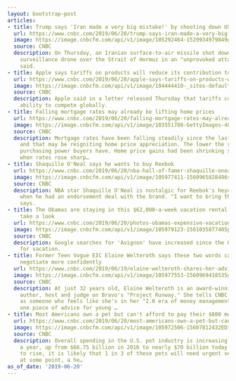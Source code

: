 ```yaml
---
layout: bootstrap-post
articles:
- title: Trump says 'Iran made a very big mistake!' by shooting down US drone
  url: https://www.cnbc.com/2019/06/20/trump-says-iran-made-a-very-big-mistake-by-shooting-down-us-drone.html
  image: https://image.cnbcfm.com/api/v1/image/105292464-1529934979849gettyimages-980537330.jpeg?v=1531243241
  source: CNBC
  description: On Thursday, an Iranian surface-to-air missile shot down a U.S. military
    surveillance drone over the Strait of Hormuz in an "unprovoked attack," U.S. officials
    said.
- title: Apple says tariffs on products will reduce its contribution to US economy
  url: https://www.cnbc.com/2019/06/20/apple-says-tariffs-on-products-will-reduce-its-contrubtion-to-us-economy.html
  image: https://image.cnbcfm.com/api/v1/image/104444410-_sites-default-files-images-104444410-GettyImages-654724106.jpg?v=1559041536
  source: CNBC
  description: Apple said in a letter released Thursday that tariffs could hurt its
    ability to compete globally.
- title: Falling mortgage rates may already be lifting home prices
  url: https://www.cnbc.com/2019/06/20/falling-mortgage-rates-may-already-be-lifting-home-prices.html
  image: https://image.cnbcfm.com/api/v1/image/103551788-GettyImages-486089005.jpg?v=1556574168
  source: CNBC
  description: Mortgage rates have been falling steadily since the last week of April,
    and that may be reigniting home price appreciation. The lower the rate, the more
    purchasing power buyers have. Home price gains had been shrinking since last summer,
    when rates rose sharp…
- title: Shaquille O'Neal says he wants to buy Reebok
  url: https://www.cnbc.com/2019/06/20/nba-hall-of-famer-shaquille-oneal-says-he-wants-to-buy-reebok.html
  image: https://image.cnbcfm.com/api/v1/image/105977411-1560965828496shaqpic.jpg?v=1560966036
  source: CNBC
  description: NBA star Shaquille O'Neal is nostalgic for Reebok's heyday in the '90s,
    when he had an endorsement deal with the brand. "I want to bring them back," he
    says.
- title: The Obamas are staying in this $62,000-a-week vacation rental in France —
    take a look
  url: https://www.cnbc.com/2019/06/20/photos-obamas-expensive-vacation-rental-in-avignon-france.html
  image: https://image.cnbcfm.com/api/v1/image/105979123-1561035877405preview30.jpg?v=1561035943
  source: CNBC
  description: Google searches for 'Avignon' have increased since the Obamas arrived
    for vacation.
- title: Former Teen Vogue EIC Elaine Welteroth says these two words can help you
    negotiate more confidently
  url: https://www.cnbc.com/2019/06/19/elaine-welteroth-shares-her-advice-for-negotiating-a-higher-salary.html
  image: https://image.cnbcfm.com/api/v1/image/105977553-1560969418535gettyimages-1149349794.jpeg?v=1560978054
  source: CNBC
  description: At just 32 years old, Elaine Welteroth is an award-winning journalist,
    author, host and judge on Bravo's "Project Runway." She tells CNBC Make It that
    as someone who feels like she's in her "2.0 era of money management," she has
    one piece of advice for young …
- title: Most Americans own a pet but can't afford to pay their $800 medical bill
  url: https://www.cnbc.com/2019/06/20/most-americans-own-a-pet-but-cant-afford-to-pay-their-medical-bills.html
  image: https://image.cnbcfm.com/api/v1/image/105972506-15607812432ED1-REQ-061719-TaraFalcone.jpg?v=1560974248
  source: CNBC
  description: Overall spending in the U.S. pet industry is increasing at about 4%
    a year, up from $66.75 billion in 2016 to nearly $70 billion today. As costs continue
    to rise, it is likely that 1 in 3 of these pets will need urgent veterinary treatment
    at some point, a he…
as_of_date: '2019-06-20'
---
```


